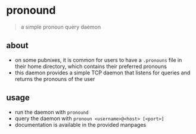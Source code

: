 # pronound
> a simple pronoun query daemon
## about
- on some pubnixes, it is common for users to have a `.pronouns` file in their home directory, which contains their preferred pronouns
- this daemon provides a simple TCP daemon that listens for queries and returns the pronouns of the user
## usage
- run the daemon with `pronound`
- query the daemon with `pronoun <username>@<host> [<port>]`
- documentation is available in the provided manpages
